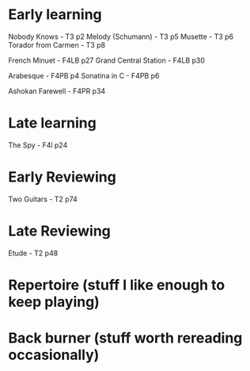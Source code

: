 # Early learning

Nobody Knows - T3 p2
Melody (Schumann) - T3 p5
Musette - T3 p6
Torador from Carmen - T3 p8

French Minuet - F4LB p27
Grand Central Station - F4LB p30

Arabesque - F4PB p4
Sonatina in C - F4PB p6

Ashokan Farewell - F4PR p34

# Late learning

The Spy - F4l p24

# Early Reviewing

Two Guitars - T2 p74

# Late Reviewing

Etude - T2 p48

# Repertoire (stuff I like enough to keep playing)

# Back burner (stuff worth rereading occasionally)

